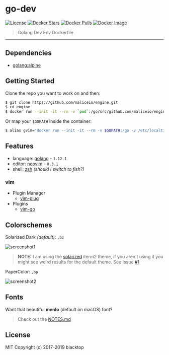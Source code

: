 # go-dev

[![License](http://img.shields.io/:license-mit-blue.svg)](http://doge.mit-license.org) [![Docker Stars](https://img.shields.io/docker/stars/blacktop/go-dev.svg)](https://hub.docker.com/r/blacktop/go-dev/) [![Docker Pulls](https://img.shields.io/docker/pulls/blacktop/go-dev.svg)](https://hub.docker.com/r/blacktop/go-dev/) [![Docker Image](https://img.shields.io/badge/docker%20image-1.27GB-blue.svg)](https://hub.docker.com/r/blacktop/go-dev/)

> Golang Dev Env Dockerfile

---

## Dependencies

* [golang:alpine](https://hub.docker.com/_/golang/)

## Getting Started

Clone the repo you want to work on and then:

```sh
$ git clone https://github.com/maliceio/engine.git
$ cd engine
$ docker run --init -it --rm -v `pwd`:/go/src/github.com/maliceio/engine blacktop/go-dev
```

Or map your `$GOPATH` inside the container:

```sh
$ alias gvim="docker run --init -it --rm -v $GOPATH:/go -v /etc/localtime:/etc/localtime:ro blacktop/go-dev"
```

## Features

* language: [golang](https://golang.org/dl/) - `1.12.1`
* editor: [neovim](https://neovim.io) - `0.3.1`
* shell: [zsh](https://github.com/robbyrussell/oh-my-zsh) _(should I switch to fish?)_

### vim

* Plugin Manager
  * [vim-plug](https://github.com/junegunn/vim-plug)
* Plugins
  * [vim-go](https://github.com/fatih/vim-go)

## Colorschemes

Solarized Dark _(default)_: `,bz`

![screenshot1](https://github.com/blacktop/go-dev/raw/master/solarized-dark.png)

> **NOTE:** I am using the [solarized](https://github.com/altercation/solarized/tree/master/iterm2-colors-solarized) iterm2 theme, if you aren't using it you might see weird results for the default theme. See Issue [#1](https://github.com/blacktop/go-dev/issues/1)

PaperColor: `,bp`

![screenshot2](https://github.com/blacktop/go-dev/raw/master/paper-color.png)

## Fonts

Want that beautiful **menlo** (default on macOS) font?

> Check out the [NOTES.md](https://github.com/blacktop/go-dev/blob/master/NOTES.md#fonts)

## License

MIT Copyright (c) 2017-2019 blacktop
